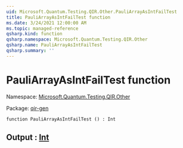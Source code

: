 ```yaml
---
uid: Microsoft.Quantum.Testing.QIR.Other.PauliArrayAsIntFailTest
title: PauliArrayAsIntFailTest function
ms.date: 3/24/2021 12:00:00 AM
ms.topic: managed-reference
qsharp.kind: function
qsharp.namespace: Microsoft.Quantum.Testing.QIR.Other
qsharp.name: PauliArrayAsIntFailTest
qsharp.summary: ''
---
```


# PauliArrayAsIntFailTest function

Namespace: [Microsoft.Quantum.Testing.QIR.Other](xref:Microsoft.Quantum.Testing.QIR.Other)

Package: [qir-gen](https://nuget.org/packages/qir-gen)




```qsharp
function PauliArrayAsIntFailTest () : Int
```


## Output : [Int](xref:microsoft.quantum.lang-ref.int)


